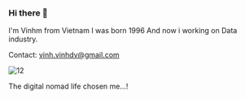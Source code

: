 ### Hi there 👋
I'm Vinhm from Vietnam
I was born 1996
And now i working on Data industry.

Contact: vinh.vinhdv@gmail.com

![12](https://user-images.githubusercontent.com/117561086/200157992-4dcad397-ca94-47fa-8aa7-e0c38273146b.jpg)

The digital nomad life chosen me...!

